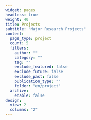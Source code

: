 ```yaml
---
widget: pages
headless: true
weight: 40
title: Projects
subtitle: "Major Research Projects"
content:
  page_type: project
  count: 5
  filters:
    author: ""
    category: ""
    tag: ""
    exclude_featured: false
    exclude_future: false
    exclude_past: false
    publication_type: ""
    folder: "en/project"
  archive:
    enable: false
design:
  view: 2
  columns: "2"
---
```


<div id="projects"></div>
